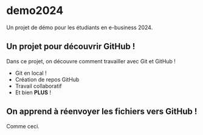 # demo2024
Un projet de démo pour les étudiants en e-business 2024.

## Un projet pour découvrir GitHub !
Dans ce projet, on découvre comment travailler avec Git et GitHub !

- Git en local !
- Création de repos GitHub
- Travail collaboratif
- Et bien **PLUS** !

## On apprend à réenvoyer les fichiers vers GitHub !
Comme ceci.